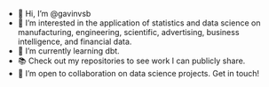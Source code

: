 - 👋 Hi, I’m @gavinvsb
- 👀 I’m interested in the application of statistics and data science on manufacturing, engineering, scientific, advertising, business intelligence, and financial data.
- 🌱 I’m currently learning dbt.
- 📚 Check out my repositories to see work I can publicly share.
- 💞️ I’m open to collaboration on data science projects. Get in touch!
